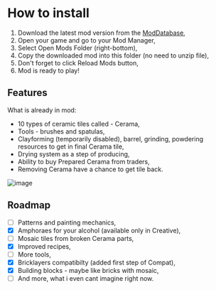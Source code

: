 <!-- HOW TO INSTALL -->
# How to install

1. Download the latest mod version from the [ModDatabase](https://mods.vintagestory.at/ceramos),
2. Open your game and go to your Mod Manager,
3. Select Open Mods Folder (right-bottom),
4. Copy the downloaded mod into this folder (no need to unzip file),
5. Don't forget to click Reload Mods button,
6. Mod is ready to play!

<!-- FEATURES -->
## Features

What is already in mod:

- 10 types of ceramic tiles called - Cerama,
- Tools - brushes and spatulas,
- Clayforming (temporarily disabled), barrel, grinding, powdering resources to get in final Cerama tile,
- Drying system as a step of producing,
- Ability to buy Prepared Cerama from traders,
- Removing Cerama have a chance to get tile back.

![image](https://mods.vintagestory.at/files/asset/3777/Ceramos%20Logo.png)

<!-- ROADMAP -->
## Roadmap

- [ ] Patterns and painting mechanics,
- [x] Amphoraes for your alcohol (available only in Creative),
- [ ] Mosaic tiles from broken Cerama parts,
- [x] Improved recipes,
- [ ] More tools,
- [x] Bricklayers compatibilty (added first step of Compat),
- [x] Building blocks - maybe like bricks with mosaic,
- [ ] And more, what i even cant imagine right now.
